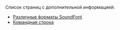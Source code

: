 Список страниц с дополнительной информацией:

* [Различные форматы SoundFont](manual/annexes/the-different-soundfont-formats.md)
* [Командная строка](manual/annexes/command-line.md)
